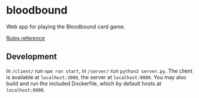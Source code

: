 # bloodbound

Web app for playing the Bloodbound card game.

[Rules reference](https://images-cdn.fantasyflightgames.com/ffg_content/Blood%20Bound/HB08_Blood_Bound_rules_eng_V3.pdf)

## Development
In `/client/` run `npm run start`, in `/server/` run `python3 server.py`. The
client is available at `localhost:3000`, the server at `localhost:8080`. 
You may also build and run the included Dockerfile, which by default hosts at `localhost:8000`.
